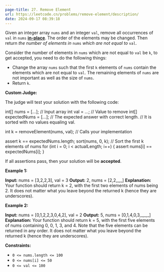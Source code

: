 ```yaml
---
page-title: 27. Remove Element
url: https://leetcode.cn/problems/remove-element/description/
date: 2024-09-17 08:39:18
---
```

Given an integer array `nums` and an integer `val`, remove all occurrences of `val` in `nums` [**in-place**](https://en.wikipedia.org/wiki/In-place_algorithm). The order of the elements may be changed. Then return *the number of elements in* `nums` *which are not equal to* `val`.

Consider the number of elements in `nums` which are not equal to `val` be `k`, to get accepted, you need to do the following things:

-   Change the array `nums` such that the first `k` elements of `nums` contain the elements which are not equal to `val`. The remaining elements of `nums` are not important as well as the size of `nums`.
-   Return `k`.

**Custom Judge:**

The judge will test your solution with the following code:

int\[\] nums = \[...\]; // Input array
int val = ...; // Value to remove
int\[\] expectedNums = \[...\]; // The expected answer with correct length.
                            // It is sorted with no values equaling val.

int k = removeElement(nums, val); // Calls your implementation

assert k == expectedNums.length;
sort(nums, 0, k); // Sort the first k elements of nums
for (int i = 0; i < actualLength; i++) {
    assert nums\[i\] == expectedNums\[i\];
}

If all assertions pass, then your solution will be **accepted**.

**Example 1:**

**Input:** nums = \[3,2,2,3\], val = 3
**Output:** 2, nums = \[2,2,\_,\_\]
**Explanation:** Your function should return k = 2, with the first two elements of nums being 2.
It does not matter what you leave beyond the returned k (hence they are underscores).

**Example 2:**

**Input:** nums = \[0,1,2,2,3,0,4,2\], val = 2
**Output:** 5, nums = \[0,1,4,0,3,\_,\_,\_\]
**Explanation:** Your function should return k = 5, with the first five elements of nums containing 0, 0, 1, 3, and 4.
Note that the five elements can be returned in any order.
It does not matter what you leave beyond the returned k (hence they are underscores).

**Constraints:**

-   `0 <= nums.length <= 100`
-   `0 <= nums[i] <= 50`
-   `0 <= val <= 100`